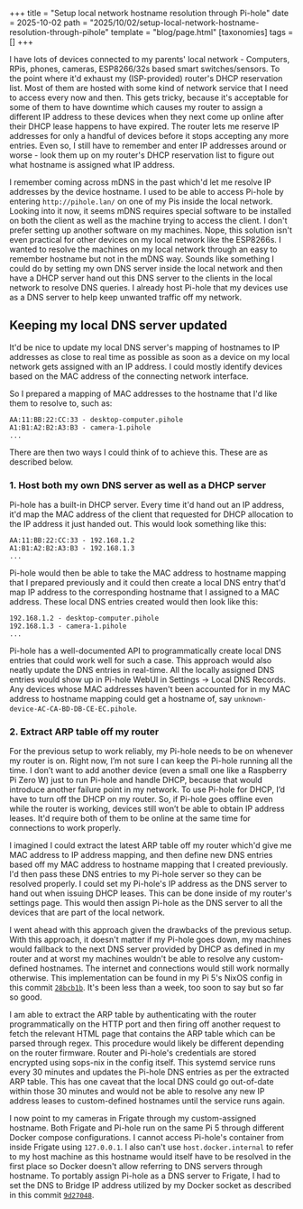 +++
title = "Setup local network hostname resolution through Pi-hole"
date = 2025-10-02
path = "2025/10/02/setup-local-network-hostname-resolution-through-pihole"
template = "blog/page.html"
[taxonomies]
tags = []
+++

I have lots of devices connected to my parents' local network - Computers, RPis, phones, cameras, ESP8266/32s
based smart switches/sensors. To the point where it'd exhaust my (ISP-provided) router's DHCP reservation
list. Most of them are hosted with some kind of network service that I need to access every now and then.
This gets tricky, because it's acceptable for some of them to have downtime which causes my router to assign
a different IP address to these devices when they next come up online after their DHCP lease happens to have
expired. The router lets me reserve IP addresses for only a handful of devices before it
stops accepting any more entries. Even so, I still have to remember and enter IP addresses around or worse -
look them up on my router's DHCP reservation list to figure out what hostname is assigned what IP address.

I remember coming across mDNS in the past which'd let me resolve IP addresses by the device hostname.
I used to be able to access Pi-hole by entering `http://pihole.lan/` on one of my Pis inside the
local network. Looking into it now, it seems mDNS requires special software to be installed on both the
client as well as the machine trying to access the client. I don't prefer setting up another software on my
machines. Nope, this solution isn't even practical for other devices on my local network like the ESP8266s.
I wanted to resolve the machines on my local network through an easy to remember hostname but not in the
mDNS way. Sounds like something I could do by setting my own DNS server inside the local network and then
have a DHCP server hand out this DNS server to the clients in the local network to resolve DNS queries.
I already host Pi-hole that my devices use as a DNS server to help keep unwanted traffic off my network.


## Keeping my local DNS server updated

It'd be nice to update my local DNS server's mapping of hostnames to IP addresses as close to real time as
possible as soon as a device on my local network gets assigned with an IP address. I could mostly identify
devices based on the MAC address of the connecting network interface.

So I prepared a mapping of MAC addresses to the hostname that I'd like them to resolve to, such as:
```
AA:11:BB:22:CC:33 - desktop-computer.pihole
A1:B1:A2:B2:A3:B3 - camera-1.pihole
...
```

There are then two ways I could think of to achieve this. These are as described below.

### 1. Host both my own DNS server as well as a DHCP server

Pi-hole has a built-in DHCP server. Every time it'd hand out an IP address, it'd map the MAC address of the
client that requested for DHCP allocation to the IP address it just handed out. This would look something
like this:
```
AA:11:BB:22:CC:33 - 192.168.1.2
A1:B1:A2:B2:A3:B3 - 192.168.1.3
...
```

Pi-hole would then be able to take the MAC address to hostname mapping that I prepared previously and it
could then create a local DNS entry that'd map IP address to the corresponding hostname that I assigned to
a MAC address. These local DNS entries created would then look like this:
```
192.168.1.2 - desktop-computer.pihole
192.168.1.3 - camera-1.pihole
...
```

Pi-hole has a well-documented API to programmatically create local DNS entries that could work well for such
a case. This approach would also neatly update the DNS entries in real-time. All the locally assigned DNS
entries would show up in Pi-hole WebUI in Settings -> Local DNS Records. Any devices whose MAC addresses
haven't been accounted for in my MAC address to hostname mapping could get a hostname of, say
`unknown-device-AC-CA-BD-DB-CE-EC.pihole`.

### 2. Extract ARP table off my router

For the previous setup to work reliably, my Pi-hole needs to be on whenever my router is on. Right now, I’m
not sure I can keep the Pi-hole running all the time. I don’t want to add another device (even a small one
like a Raspberry Pi Zero W) just to run Pi-hole and handle DHCP, because that would introduce another failure
point in my network. To use Pi-hole for DHCP, I’d have to turn off the DHCP on my router. So, if Pi-hole
goes offline even while the router is working, devices still won’t be able to obtain IP address leases. It'd
require both of them to be online at the same time for connections to work properly.

I imagined I could extract the latest ARP table off my router which'd give me MAC address to IP address
mapping, and then define new DNS entries based off my MAC address to hostname mapping that I created
previously. I'd then pass these DNS entries to my Pi-hole server so they can be resolved properly. I could
set my Pi-hole's IP address as the DNS server to hand out when issuing DHCP leases. This can be done inside
of my router's settings page. This would then assign Pi-hole as the DNS server to all the devices that are
part of the local network.

I went ahead with this approach given the drawbacks of the previous setup. With this approach, it doesn't
matter if my Pi-hole goes down, my machines would fallback to the next DNS server provided by DHCP as defined
in my router and at worst my machines wouldn't be able to resolve any custom-defined hostnames. The internet
and connections would still work normally otherwise. This implementation can be found in my Pi 5's NixOS
config in this commit
[`28bcb1b`](https://github.com/ritiek/dotfiles/commit/28bcb1bb2ede994677d78bfed3b995420a599a60).
It's been less than a week, too soon to say but so far so good.

I am able to extract the ARP table by
authenticating with the router programmatically on the HTTP port and then firing off another request to fetch
the relevant HTML page that contains the ARP table which can be parsed through regex. This procedure would
likely be different depending on the router firmware. Router and Pi-hole's
credentials are stored encrypted using sops-nix in the config itself. This systemd service runs every 30
minutes and updates the Pi-hole DNS entries as per the extracted ARP table. This has one caveat that the
local DNS could go out-of-date within those 30 minutes and would not be able to resolve any new IP address
leases to custom-defined hostnames until the service runs again.

I now point to my cameras in Frigate through my custom-assigned hostname. Both Frigate and Pi-hole run on
the same Pi 5 through different Docker compose configurations. I cannot access Pi-hole's container from inside Frigate using `127.0.0.1`. I also can't use `host.docker.internal` to refer to my host machine as
this hostname would itself have to be resolved in the first place so Docker doesn't allow referring to DNS
servers through hostname. To portably assign Pi-hole as a DNS server to Frigate, I had to set the DNS to
Bridge IP address utilized by my Docker socket as described in this commit
[`9d27048`](https://github.com/ritiek/dotfiles/commit/9d270486691e3aaaef55b30df2daff47bd8d5f06).
